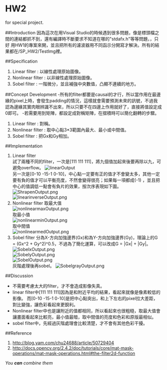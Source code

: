 # HW2
for special project. 

##Introduction 
  因為這次在用Visual Studio的時候遇到很多問題，像是標頭檔之間的連結都抓不到，還有編譯時不斷要求不知道在哪的"stdafx.h"等等問題，，只好  用HW1的專案來開，並且把所有的濾波器用不同函示分開寫才解決。所有的結果都在/SP_HW2/TestImg裡。


##Specification
1. Linear filter : 以線性處理原始圖像。
2. Nonlinear filter : 以非線性處理原始圖像。
3. Sobel  filter : 一階微分，並且補強中央數值，凸顯不連續的地方。


##Concept Development
    -所有的filter都要是causal的才行，所以當作用在最邊緣的pixel上時，會發生padding的情況，這樣就會需要預測未來的訊號，不過我認為邊緣其實肉眼辨識不出來，所以只要不在四邊上作用就好了，直接將值設定成0即可。
    -若需要用到矩陣，都設定成對稱矩陣，在摺積時可以簡化翻轉的步驟。
1. Linear filter :  對稱。
2. Nonlinear filter : 取中心點3*3範圍內最大、最小或中間值。
3. Sobel  filter : 把Gx和Gy相加。


##Implementation
1. Linear filter  
    試了兩種不同的filter，一次是[111  111  111]，將九個值加起來後要再除以九，可避免overflow。
![linearOutput](/SP_HW2/TestImg/linearOutput.png)  
    另一次是[0-10  -15-1  0-10]，中心點一定要有正的值才不會變太多，其他一定要有負的值才可以平衡亮度，不然會變得很亮；如果每一項都成(-1)
    ，並且把中心的值調低一點會有負片的效果，按次序表現如下圖。  
![ShrapenOutput.png](/SP_HW2/TestImg/SharpenOutput.png)  
![linearinverseOutput.png](/SP_HW2/TestImg/linearinverseOutput.png)  
2. Nonlinear filter
    取最大值  
![nonlinearmaxOutput.png](/SP_HW2/TestImg/nonlinearmaxOutput.png)   
    取最小值  
![nonlinearminOutput.png](/SP_HW2/TestImg/nonlinearminOutput.png)   
    取中間值  
![nonlinearmedOutput.png](/SP_HW2/TestImg/nonlinearmedOutput.png)   
3. Sobel filter
    分為X-方向加強邊界(Gx)和為Y-方向加強邊界(Gy)，理論上的G = (Gx^2 + Gy^2)^0.5，不過為了簡化運算，可以改成G = |Gx| + |Gy|。  
![SobelxOutput.png](/SP_HW2/TestImg/SobelxOutput.png)   
![SobelyOutput.png](/SP_HW2/TestImg/SobelyOutput.png)   
![SobelOutput.png](/SP_HW2/TestImg/SobelOutput.png)   
    灰階處理後再sobel。
![SobelgrayOutput.png](/SP_HW2/TestImg/SobelgrayOutput.png)   

##Discussion
* 不需要考慮太大的filter，才不會造成影像失真。
* linear filter中[111  111  111]因為是和附近平均的結果，看起來就像是像素較低的影像。
    而[0-10  -15-1  0-10]是把中心點突出，和上下左右的pixel拉大差距，對比變強，讓色彩看起來更銳利。
* Nonlinear filter中也是讓附近的值都相同，所以看起來也很粗糙，取最大值會讓畫面看起來比較亮，最小值最暗，取中間值的亮度和色彩和原版最相似。
* sobel filter中，先經過灰階處理會比較清楚，才不會有其他色彩干擾。


##Reference
1. http://blog.yam.com/chu24688/article/50729404
2. http://docs.opencv.org/2.4.2/doc/tutorials/core/mat-mask-operations/mat-mask-operations.html#the-filter2d-function

_You **can** combine them_
